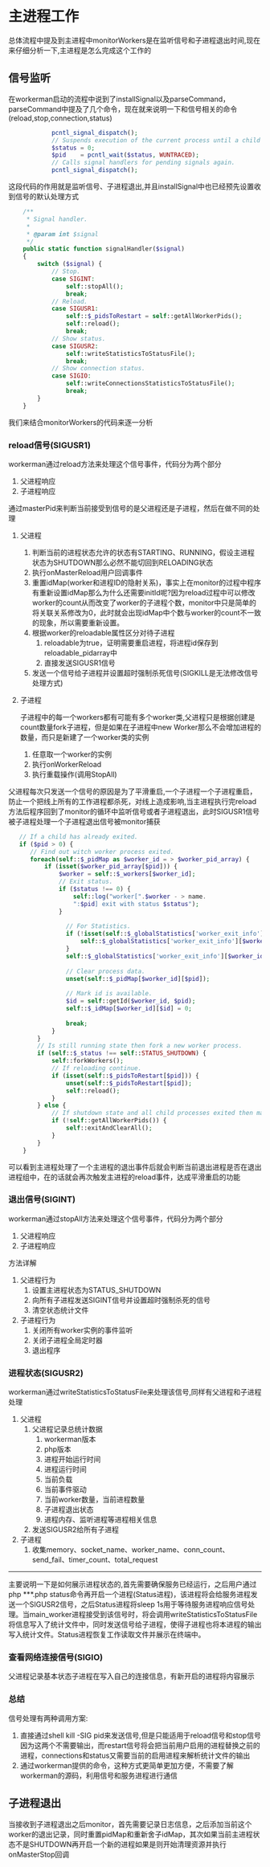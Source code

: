 # 主进程工作

总体流程中提及到主进程中monitorWorkers是在监听信号和子进程退出时间,现在来仔细分析一下,主进程是怎么完成这个工作的

## 信号监听

在workerman启动的流程中说到了installSignal以及parseCommand，parseCommand中提及了几个命令，现在就来说明一下和信号相关的命令(reload,stop,connection,status)

```php
            pcntl_signal_dispatch();
            // Suspends execution of the current process until a child has exited, or until a signal is delivered
            $status = 0;
            $pid    = pcntl_wait($status, WUNTRACED);
            // Calls signal handlers for pending signals again.
            pcntl_signal_dispatch();

```

这段代码的作用就是监听信号、子进程退出,并且installSignal中也已经预先设置收到信号的默认处理方式

```php
    /**
     * Signal handler.
     *
     * @param int $signal
     */
    public static function signalHandler($signal)
    {
        switch ($signal) {
            // Stop.
            case SIGINT:
                self::stopAll();
                break;
            // Reload.
            case SIGUSR1:
                self::$_pidsToRestart = self::getAllWorkerPids();
                self::reload();
                break;
            // Show status.
            case SIGUSR2:
                self::writeStatisticsToStatusFile();
                break;
            // Show connection status.
            case SIGIO:
                self::writeConnectionsStatisticsToStatusFile();
                break;
        }
    }
```

我们来结合monitorWorkers的代码来逐一分析

### reload信号(SIGUSR1)

workerman通过reload方法来处理这个信号事件，代码分为两个部分

1. 父进程响应
2. 子进程响应

通过masterPid来判断当前接受到信号的是父进程还是子进程，然后在做不同的处理

1. 父进程

   1. 判断当前的进程状态允许的状态有STARTING、RUNNING，假设主进程状态为SHUTDOWN那么必然不能切回到RELOADING状态
   2. 执行onMasterReload用户回调事件
   3. 重置idMap(worker和进程ID的隐射关系)，事实上在monitor的过程中程序有重新设置idMap那么为什么还需要initId呢?因为reload过程中可以修改worker的count从而改变了worker的子进程个数，monitor中只是简单的将关联关系修改为0，此时就会出现idMap中个数与worker的count不一致的现象，所以需要重新设置。
   4. 根据worker的reloadable属性区分对待子进程
      1. reloadable为true，证明需要重启进程，将进程id保存到reloadable_pidarray中
      2. 直接发送SIGUSR1信号
   5. 发送一个信号给子进程并设置超时强制杀死信号(SIGKILL是无法修改信号处理方式)

2. 子进程

   子进程中的每一个workers都有可能有多个worker类,父进程只是根据创建是count数量fork子进程，但是如果在子进程中new Worker那么不会增加进程的数量，而只是新建了一个worker类的实例

   1. 任意取一个worker的实例
   2. 执行onWorkerReload
   3. 执行重载操作(调用StopAll)

父进程每次只发送一个信号的原因是为了平滑重启,一个子进程一个子进程重启，防止一个把线上所有的工作进程都杀死，对线上造成影响,当主进程执行完reload方法后程序回到了monitor的循环中监听信号或者子进程退出，此时SIGUSR1信号被子进程处理一个子进程退出信号被monitor捕获

```php
   // If a child has already exited.
   if ($pid > 0) {
      // Find out witch worker process exited.
      foreach(self::$_pidMap as $worker_id = > $worker_pid_array) {
          if (isset($worker_pid_array[$pid])) {
              $worker = self::$_workers[$worker_id];
              // Exit status.
              if ($status !== 0) {
                  self::log("worker[".$worker - > name.
                  ":$pid] exit with status $status");
              }
 
            	// For Statistics.
            	if (!isset(self::$_globalStatistics['worker_exit_info'][$worker_id][$status])) {
                	self::$_globalStatistics['worker_exit_info'][$worker_id][$status] = 0;
            	}
            	self::$_globalStatistics['worker_exit_info'][$worker_id][$status]++;
 
            	// Clear process data.
            	unset(self::$_pidMap[$worker_id][$pid]);
 
            	// Mark id is available.
            	$id = self::getId($worker_id, $pid);
            	self::$_idMap[$worker_id][$id] = 0;
 
            	break;
        	}
    	}
    	// Is still running state then fork a new worker process.
    	if (self::$_status !== self::STATUS_SHUTDOWN) {
        	self::forkWorkers();
        	// If reloading continue.
        	if (isset(self::$_pidsToRestart[$pid])) {
            	unset(self::$_pidsToRestart[$pid]);
            	self::reload();
        	}
    	} else {
        	// If shutdown state and all child processes exited then master process exit.
        	if (!self::getAllWorkerPids()) {
            	self::exitAndClearAll();
        	}
    	}
    }
```

可以看到主进程处理了一个主进程的退出事件后就会判断当前退出进程是否在退出进程组中，在的话就会再次触发主进程的reload事件，达成平滑重启的功能

### 退出信号(SIGINT)

workerman通过stopAll方法来处理这个信号事件，代码分为两个部分

1. 父进程响应
2. 子进程响应

方法详解

1. 父进程行为
   1. 设置主进程状态为STATUS_SHUTDOWN
   2. 向所有子进程发送SIGINT信号并设置超时强制杀死的信号
   3. 清空状态统计文件
2. 子进程行为
   1. 关闭所有worker实例的事件监听
   2. 关闭子进程全局定时器
   3. 退出程序


### 进程状态(SIGUSR2)

workerman通过writeStatisticsToStatusFile来处理该信号,同样有父进程和子进程处理

1. 父进程
   1. 父进程记录总统计数据
      1. workerman版本
      2. php版本
      3. 进程开始运行时间
      4. 进程运行时间
      5. 当前负载
      6. 当前事件驱动
      7. 当前worker数量，当前进程数量
      8. 子进程退出状态
      9. 进程内存、监听进程等进程相关信息
   2. 发送SIGUSR2给所有子进程
2. 子进程
   1. 收集memory、socket_name、worker_name、conn_count、send_fail、timer_count、total_request

---

主要说明一下是如何展示进程状态的,首先需要确保服务已经运行，之后用户通过php ***.php status命令再开启一个进程(Status进程)，该进程将会给服务进程发送一个SIGUSR2信号，之后Status进程将sleep 1s用于等待服务进程响应信号处理。当main_worker进程接受到该信号时，将会调用writeStatisticsToStatusFile将信息写入了统计文件中，同时发送信号给子进程，使得子进程也将本进程的输出写入统计文件。Status进程恢复工作读取文件并展示在终端中。

### 查看网络连接信号(SIGIO)

父进程记录基本状态子进程在写入自己的连接信息，有新开启的进程将内容展示

### 总结

信号处理有两种调用方案:

1. 直接通过shell kill -SIG pid来发送信号,但是只能适用于reload信号和stop信号因为这两个不需要输出，而restart信号将会把当前用户启用的进程替换之前的进程，connections和status又需要当前的启用进程来解析统计文件的输出
2. 通过workerman提供的命令，这种方式更简单更加方便，不需要了解workerman的源码，利用信号和服务进程进行通信

## 子进程退出

当接收到子进程退出之后monitor，首先需要记录日志信息，之后添加当前这个worker的退出记录，同时重置pidMap和重新舍子idMap，其次如果当前主进程状态不是SHUTDOWN再开启一个新的进程如果是则开始清理资源并执行onMasterStop回调